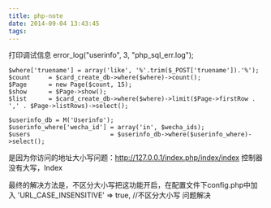 ```yaml
---
title: php-note
date: 2014-09-04 13:43:45
tags:
---
```


打印调试信息
error_log("userinfo", 3, "php_sql_err.log");

	$where['truename'] = array('like', '%'.trim($_POST['truename']).'%');
	$count     = $card_create_db->where($where)->count();
	$Page      = new Page($count, 15);
	$show      = $Page->show();
	$list      = $card_create_db->where($where)->limit($Page->firstRow . ',' . $Page->listRows)->select();

	$userinfo_db = M('Userinfo');
	$userinfo_where['wecha_id'] = array('in', $wecha_ids);
	$users                      = $userinfo_db->where($userinfo_where)->select();

是因为你访问的地址大小写问题：http://127.0.0.1/index.php/index/index
控制器没有大写，Index

最终的解决方法是，不区分大小写把这功能开启，在配置文件下config.php中加入
'URL_CASE_INSENSITIVE'  => true, //不区分大小写 问题解决
